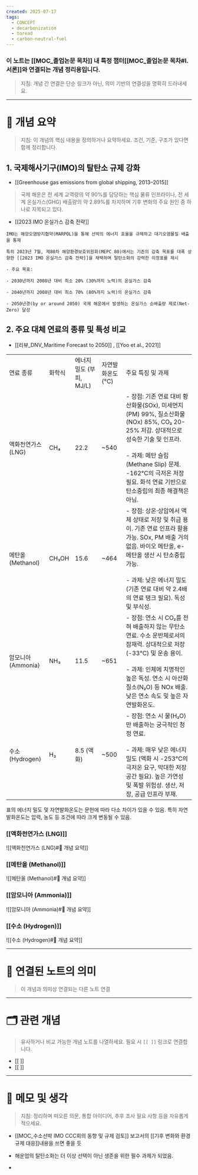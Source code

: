 ```yaml
---
created: 2025-07-17
tags:
  - CONCEPT
  - decarbonization
  - toread
  - carbon-neutral-fuel
---
```


### 이 노트는 [[MOC_졸업논문 목차]] 내 특정 챕터[[MOC_졸업논문 목차#I. 서론]]와 연결되는 개념 정리용입니다.  
> 지침: 개념 간 연결은 단순 링크가 아닌, 의미 기반의 연결성을 명확히 드러내세요.  
---

# 🧩 개념 요약  
> 지침: 이 개념의 핵심 내용을 정의하거나 요약하세요. 조건, 기준, 구조가 있다면 함께 정리합니다.

## 1. 국제해사기구(IMO)의 탈탄소 규제 강화

- [[Greenhouse gas emissions from global shipping, 2013–2015]]
> 국제 해운은 전 세계 교역량의 약 90%를 담당하는 핵심 물류 인프라이나, 전 세계 온실가스(GHG) 배출량의 약 2.89%를 차지하며 기후 변화의 주요 원인 중 하나로 지목되고 있다.


- [[2023 IMO 온실가스 감축 전략]]
```
IMO는 해양오염방지협약(MARPOL)을 통해 선박의 에너지 효율을 규제하고 대기오염물질 배출을 통제

특히 2023년 7월, 제80차 해양환경보호위원회(MEPC 80)에서는 기존의 감축 목표를 대폭 상향한 [[2023 IMO 온실가스 감축 전략]]을 채택하며 탈탄소화의 강력한 이정표를 제시

- 주요 목표:

- 2030년까지 2008년 대비 최소 20% (30%까지 노력)의 온실가스 감축
    
- 2040년까지 2008년 대비 최소 70% (80%까지 노력)의 온실가스 감축
    
- 2050년경(by or around 2050) 국제 해운에서 발생하는 온실가스 순배출량 제로(Net-Zero) 달성
```

## 2. 주요 대체 연료의 종류 및 특성 비교
- [[리뷰_DNV_Maritime Forecast to 2050]] , [[Yoo et al., 2021]]

|               |       |                   |             |                                                                                                                                                                                 |
| ------------- | ----- | ----------------- | ----------- | ------------------------------------------------------------------------------------------------------------------------------------------------------------------------------- |
| 연료 종류         | 화학식   | 에너지 밀도 (부피, MJ/L) | 자연발화온도 (°C) | 주요 특징 및 과제                                                                                                                                                                      |
| 액화천연가스(LNG)   | CH₄   | 22.2              | ~540        | - 장점: 기존 연료 대비 황산화물(SOx), 미세먼지(PM) 99%, 질소산화물(NOx) 85%, CO₂ 20-25% 저감. 상대적으로 성숙한 기술 및 인프라.<br><br>- 과제: 메탄 슬립(Methane Slip) 문제. -162°C의 극저온 저장 필요. 화석 연료 기반으로 탄소중립의 최종 해결책은 아님. |
| 메탄올(Methanol) | CH₃OH | 15.6              | ~464        | - 장점: 상온·상압에서 액체 상태로 저장 및 취급 용이. 기존 연료 인프라 활용 가능. SOx, PM 배출 거의 없음. 바이오 메탄올, e-메탄올 생산 시 탄소중립 가능.<br><br>- 과제: 낮은 에너지 밀도 (기존 연료 대비 약 2.4배의 연료 탱크 필요). 독성 및 부식성.                  |
| 암모니아(Ammonia) | NH₃   | 11.5              | ~651        | - 장점: 연소 시 CO₂를 전혀 배출하지 않는 무탄소 연료. 수소 운반체로서의 잠재력. 상대적으로 저장(-33°C) 및 운송 용이.<br><br>- 과제: 인체에 치명적인 높은 독성. 연소 시 아산화질소(N₂O) 등 NOx 배출. 낮은 연소 속도 및 높은 자연발화온도.                         |
| 수소(Hydrogen)  | H₂    | 8.5 (액화)          | ~500        | - 장점: 연소 시 물(H₂O)만 배출하는 궁극적인 청정 연료.<br><br>- 과제: 매우 낮은 에너지 밀도 (액화 시 -253°C의 극저온 요구, 막대한 저장 공간 필요). 높은 가연성 및 폭발 위험성. 생산, 저장, 공급 인프라 부재.                                          |
표의 에너지 밀도 및 자연발화온도는 문헌에 따라 다소 차이가 있을 수 있음. 특히 자연발화온도는 압력, 농도 등 조건에 따라 크게 변동될 수 있음.

### [[액화천연가스 (LNG)]]
![[액화천연가스 (LNG)#🧩 개념 요약]]

### [[메탄올 (Methanol)]]
![[메탄올 (Methanol)#🧩 개념 요약]]

### [[암모니아 (Ammonia)]]
![[암모니아 (Ammonia)#🧩 개념 요약]]


### [[수소 (Hydrogen)]]
![[수소 (Hydrogen)#🧩 개념 요약]]

---

# 🔗 연결된 노트의 의미  
> 이 개념과 의미상 연결되는 다른 노트 연결

---

# 🗂 관련 개념  
> 유사하거나 비교 가능한 개념 노트를 나열하세요. 필요 시 `[[ ]]` 링크로 연결합니다.

- [[ ]]
- [[ ]]

---

# 💬 메모 및 생각  
> 지침: 정리하며 떠오른 의문, 통합 아이디어, 추후 조사 필요 사항 등을 자유롭게 적으세요.

- [[MOC_수소선박 IMO CCC회의 동향 및 규제 검토]] 보고서의 [[기후 변화와 환경 규제 대응]]내용을 쓰면 좋을 듯

- 해운업의 탈탄소화는 더 이상 선택이 아닌 생존을 위한 필수 과제가 되었음.
- 